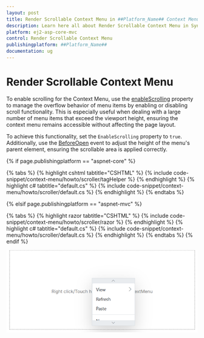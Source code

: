 ```yaml
---
layout: post
title: Render Scrollable Context Menu in ##Platform_Name## Context Menu Component | Syncfusion
description: Learn here all about Render Scrollable Context Menu in Syncfusion ##Platform_Name## Context Menu component of Syncfusion Essential JS 2 and more.
platform: ej2-asp-core-mvc
control: Render Scrollable Context Menu
publishingplatform: ##Platform_Name##
documentation: ug
---
```


# Render Scrollable Context Menu

To enable scrolling for the Context Menu, use the [enableScrolling](https://help.syncfusion.com/cr/aspnetcore-js2/Syncfusion.EJ2.Navigations.ContextMenu.html#Syncfusion_EJ2_Navigations_ContextMenu_EnableScrolling) property to manage the overflow behavior of menu items by enabling or disabling scroll functionality. This is especially useful when dealing with a large number of menu items that exceed the viewport height, ensuring the context menu remains accessible without affecting the page layout.

To achieve this functionality, set the `EnableScrolling` property to `true`. Additionally, use the [BeforeOpen](https://help.syncfusion.com/cr/aspnetcore-js2/Syncfusion.EJ2.Navigations.ContextMenu.html#Syncfusion_EJ2_Navigations_ContextMenu_BeforeOpen) event to adjust the height of the menu's parent element, ensuring the scrollable area is applied correctly.

{% if page.publishingplatform == "aspnet-core" %}

{% tabs %}
{% highlight cshtml tabtitle="CSHTML" %}
{% include code-snippet/context-menu/howto/scroller/tagHelper %}
{% endhighlight %}
{% highlight c# tabtitle="default.cs" %}
{% include code-snippet/context-menu/howto/scroller/default.cs %}
{% endhighlight %}
{% endtabs %}

{% elsif page.publishingplatform == "aspnet-mvc" %}

{% tabs %}
{% highlight razor tabtitle="CSHTML" %}
{% include code-snippet/context-menu/howto/scroller/razor %}
{% endhighlight %}
{% highlight c# tabtitle="default.cs" %}
{% include code-snippet/context-menu/howto/scroller/default.cs %}
{% endhighlight %}
{% endtabs %}
{% endif %}

![Drop Down Button Scroller Support](images/blazor-contextmenu-scroller.png)


